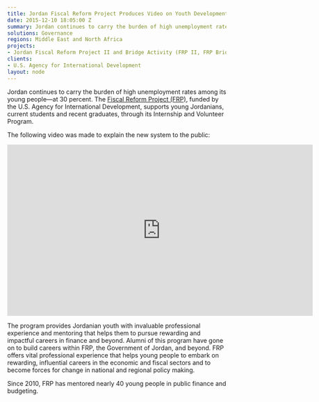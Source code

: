 ```yaml
---
title: Jordan Fiscal Reform Project Produces Video on Youth Development Programming
date: 2015-12-10 18:05:00 Z
summary: Jordan continues to carry the burden of high unemployment rates among its young people—at 30 percent. The Fiscal Reform Project (FRP), funded by the U.S. Agency for International Development, supports young Jordanians, current students and recent graduates, through its Internship and Volunteer Program.
solutions: Governance
regions: Middle East and North Africa
projects:
- Jordan Fiscal Reform Project II and Bridge Activity (FRP II, FRP Bridge)
clients:
- U.S. Agency for International Development
layout: node
---
```

Jordan continues to carry the burden of high unemployment rates among its young people—at 30 percent. The [Fiscal Reform Project (FRP)][1], funded by the U.S. Agency for International Development, supports young Jordanians, current students and recent graduates, through its Internship and Volunteer Program.

The following video was made to explain the new system to the public:

<iframe allowfullscreen="" frameborder="0" height="394" mozallowfullscreen="" src="https://player.vimeo.com/video/148241730" webkitallowfullscreen="" width="703"></iframe>

The program provides Jordanian youth with invaluable professional experience and mentoring that helps them to pursue rewarding and impactful careers in finance and beyond. Alumni of this program have gone on to build careers within FRP, the Government of Jordan, and beyond. FRP offers vital professional experience that helps young people to embark on rewarding, influential careers in the economic and fiscal sectors and to become forces for change in national and regional policy making.

Since 2010, FRP has mentored nearly 40 young people in public finance and budgeting.

[1]: /our-work/projects/jordan-fiscal-reform-project-ii-and-bridge-activity-frp-ii-frp-bridge
